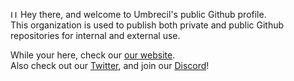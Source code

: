 <img src="https://umbrecil.vercel.app/assets/icon.svg" alt="Umbrecil -" width="12px"/> Hey there, and welcome to Umbrecil's public Github profile.\
This organization is used to publish both private and public Github repositories for internal and external use.

While your here, check our [our website](https://umbrecil.works).\
Also check out our [Twitter](https://twitter.com/umbrecil), and join our [Discord](https://discord.gg/ASEe2HCvJP)!
